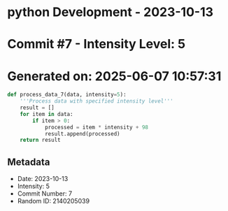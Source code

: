 ﻿# python Development - 2023-10-13
# Commit #7 - Intensity Level: 5
# Generated on: 2025-06-07 10:57:31
```python
def process_data_7(data, intensity=5):
    '''Process data with specified intensity level'''
    result = []
    for item in data:
        if item > 0:
            processed = item * intensity + 98
            result.append(processed)
    return result
```
## Metadata
- Date: 2023-10-13
- Intensity: 5
- Commit Number: 7
- Random ID: 2140205039
